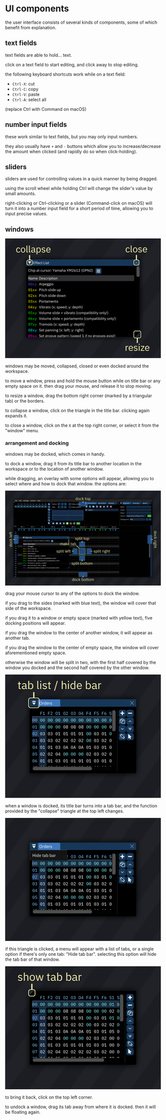 # UI components

the user interface consists of several kinds of components, some of which benefit from explanation.

## text fields

text fields are able to hold... text.

click on a text field to start editing, and click away to stop editing.

the following keyboard shortcuts work while on a text field:

- `Ctrl-X`: cut
- `Ctrl-C`: copy
- `Ctrl-V`: paste
- `Ctrl-A`: select all

(replace Ctrl with Command on macOS)

## number input fields

these work similar to text fields, but you may only input numbers.

they also usually have `+` and `-` buttons which allow you to increase/decrease the amount when clicked (and rapidly do so when click-holding).

## sliders

sliders are used for controlling values in a quick manner by being dragged.

using the scroll wheel while holding Ctrl will change the slider's value by small amounts.

right-clicking or Ctrl-clicking or a slider (Command-click on macOS) will turn it into a number input field for a short period of time, allowing you to input precise values.

## windows

![window](window.png)

windows may be moved, collapsed, closed or even docked around the workspace.

to move a window, press and hold the mouse button while on title bar or any empty space on it.
then drag your mouse, and release it to stop moving.

to resize a window, drag the bottom right corner (marked by a triangular tab) or the borders.

to collapse a window, click on the triangle in the title bar.
clicking again expands it.

to close a window, click on the `X` at the top right corner, or select it from the "window" menu.

### arrangement and docking

windows may be docked, which comes in handy.

to dock a window, drag it from its title bar to another location in the workspace or to the location of another window.

while dragging, an overlay with some options will appear, allowing you to select where and how to dock that window.
the options are:

![docking options](docking.png)

drag your mouse cursor to any of the options to dock the window.

if you drag to the sides (marked with blue text), the window will cover that side of the workspace.

if you drag it to a window or empty space (marked with yellow text), five docking positions will appear.

if you drag the window to the center of another window, it will appear as another tab.

if you drag the window to the center of empty space, the window will cover aforementioned empty space.

otherwise the window will be split in two, with the first half covered by the window you docked and the second half covered by the other window.

![tab1](tab1.png)

when a window is docked, its title bar turns into a tab bar, and the function provided by the "collapse" triangle at the top left changes.

![tab2](tab2.png)

if this triangle is clicked, a menu will appear with a list of tabs, or a single option if there's only one tab: "Hide tab bar".
selecting this option will hide the tab bar of that window.

![tab3](tab3.png)

to bring it back, click on the top left corner.

to undock a window, drag its tab away from where it is docked. then it will be floating again.
